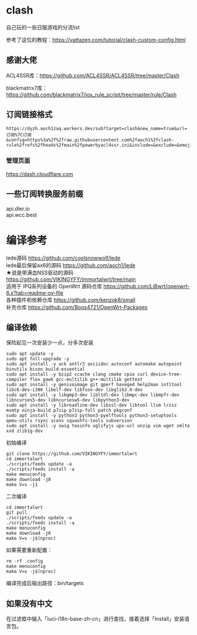 # clash

自己玩的一些日服游戏的分流list

参考了这位的教程：https://yattazen.com/tutorial/clash-custom-config.html

## 感谢大佬

ACL4SSR库：https://github.com/ACL4SSR/ACL4SSR/tree/master/Clash

blackmatrix7库：https://github.com/blackmatrix7/ios_rule_script/tree/master/rule/Clash

## 订阅链接格式

    https://dyzh.aoch1zaq.workers.dev/sub?target=clash&new_name=true&url=订阅%7C订阅&config=https%3a%2f%2fraw.githubusercontent.com%2faoch1%2fclash-rule%2frefs%2fheads%2fmain%2fpowerbyacl4ssr.ini&include=&exclude=&emoji=true&list=false&sort=false&udp=true&scv=false&append_type=false&fdn=true

### 管理页面
https://dash.cloudflare.com

## 一些订阅转换服务前缀
api.dler.io  
api.wcc.best

# 编译参考
lede源码 https://github.com/coolsnowwolf/lede  
lede最后保留ax6的源码 https://github.com/aoch1/lede  
★说是带满血NSS驱动的源码 https://github.com/VIKINGYFY/immortalwrt/tree/main  
适用于 IPQ系列设备的 OpenWrt 源码仓库 https://github.com/LiBwrt/openwrt-6.x?tab=readme-ov-file  
各种插件和依赖仓库 https://github.com/kenzok8/small  
补充仓库 https://github.com/Boos4721/OpenWrt-Packages  

## 编译依赖
保险起见一次安装少一点，分多次安装

    sudo apt update -y
    sudo apt full-upgrade -y
    sudo apt install -y ack antlr3 asciidoc autoconf automake autopoint binutils bison build-essential
    sudo apt install -y bzip2 ccache clang cmake cpio curl device-tree-compiler flex gawk gcc-multilib g++-multilib gettext
    sudo apt install -y genisoimage git gperf haveged help2man intltool libc6-dev-i386 libelf-dev libfuse-dev libglib2.0-dev
    sudo apt install -y libgmp3-dev libltdl-dev libmpc-dev libmpfr-dev libncurses5-dev libncursesw5-dev libpython3-dev
    sudo apt install -y libreadline-dev libssl-dev libtool llvm lrzsz msmtp ninja-build p7zip p7zip-full patch pkgconf
    sudo apt install -y python3 python3-pyelftools python3-setuptools qemu-utils rsync scons squashfs-tools subversion
    sudo apt install -y swig texinfo uglifyjs upx-ucl unzip vim wget xmlto xxd zlib1g-dev
    
初始编译

    git clone https://github.com/VIKINGYFY/immortalwrt
    cd immortalwrt
    ./scripts/feeds update -a
    ./scripts/feeds install -a
    make menuconfig
    make download -j8
    make V=s -j1
    
二次编译

    cd immortalwrt
    git pull
    ./scripts/feeds update -a
    ./scripts/feeds install -a
    make menuconfig
    make download -j8
    make V=s -j$(nproc)
    
如果需要重新配置：

    rm -rf .config
    make menuconfig
    make V=s -j$(nproc)
    
编译完成后输出路径：bin/targets

## 如果没有中文
在过滤框中输入「luci-i18n-base-zh-cn」进行查找，接着选择「Install」安装语言包。
